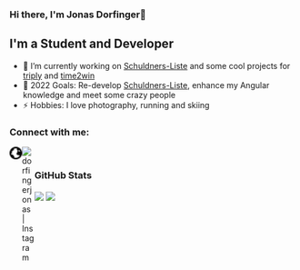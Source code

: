 ### Hi there, I'm Jonas Dorfinger👋

## I'm a Student and Developer

- 🔭 I’m currently working on [Schuldners-Liste][schuldners-liste] and some cool projects for [triply](https://triply.at/) and [time2win](https://time2win.at/)
- 🥅 2022 Goals: Re-develop [Schuldners-Liste][schuldners-liste], enhance my Angular knowledge and meet some crazy people
- ⚡ Hobbies: I love photography, running and skiing

### Connect with me:

[<img align="left" alt="dorfingerjonas.at" width="22px" src="https://raw.githubusercontent.com/iconic/open-iconic/master/svg/globe.svg" />][website] [<img align="left" alt="dorfingerjonas | Instagram" width="22px" src="https://cdn.jsdelivr.net/npm/simple-icons@v3/icons/instagram.svg" />][instagram]

<br />

### GitHub Stats

<img align="center" src="https://github-readme-stats.vercel.app/api?username=dorfingerjonas">
<img align="center" src="https://github-readme-stats.vercel.app/api/top-langs/?username=dorfingerjonas">

[website]: https://dorfingerjonas.at
[instagram]: https://instagram.com/dorfingerjonas
[schuldners-liste]: https://schuldners-liste.com
